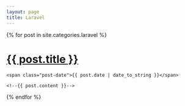 ```yaml
---
layout: page
title: Laravel
---
```


<div class="posts">
  {% for post in site.categories.laravel %}
  <div class="post">
    <h1 class="post-title">
      <a href="{{ site.url }}/{{ post.url }}">
        {{ post.title }}
      </a>
    </h1>

    <span class="post-date">{{ post.date | date_to_string }}</span>

    <!--{{ post.content }}-->
  </div>
  {% endfor %}
</div>
